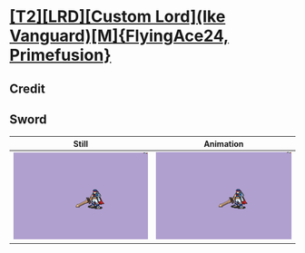 # [\[T2\]\[LRD\]\[Custom Lord\]\(Ike Vanguard\)\[M\]{FlyingAce24, Primefusion}](../)

## Credit


	
## Sword

| Still | Animation |
| :---: | :-------: |
| ![Sword still](./Sword_000.png) | ![Sword animation](./Sword.gif) |
